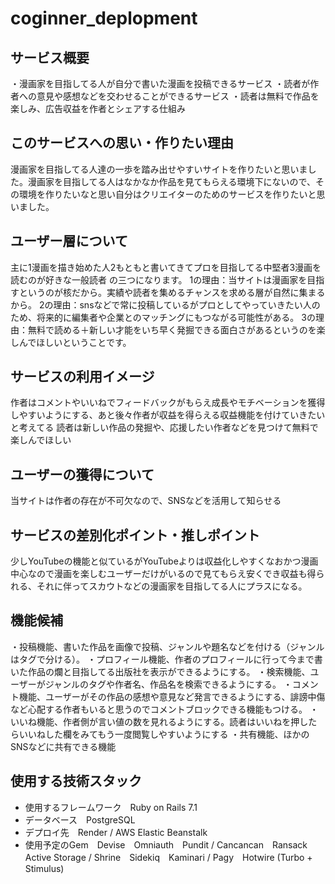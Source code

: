 # coginner_deplopment
## サービス概要
・漫画家を目指してる人が自分で書いた漫画を投稿できるサービス
・読者が作者への意見や感想などを交わせることができるサービス
・読者は無料で作品を楽しみ、広告収益を作者とシェアする仕組み

## このサービスへの思い・作りたい理由
漫画家を目指してる人達の一歩を踏み出せやすいサイトを作りたいと思いました。漫画家を目指してる人はなかなか作品を見てもらえる環境下にないので、その環境を作りたいなと思い自分はクリエイターのためのサービスを作りたいと思いました。

## ユーザー層について
主に1漫画を描き始めた人2もともと書いてきてプロを目指してる中堅者3漫画を読むのが好きな一般読者
の三つになります。
1の理由：当サイトは漫画家を目指すというのが核だから。実績や読者を集めるチャンスを求める層が自然に集まるから。
2の理由：snsなどで常に投稿しているがプロとしてやっていきたい人のため、将来的に編集者や企業とのマッチングにもつながる可能性がある。
3の理由：無料で読める＋新しい才能をいち早く発掘できる面白さがあるというのを楽しんでほしいということです。

## サービスの利用イメージ
作者はコメントやいいねでフィードバックがもらえ成長やモチベーションを獲得しやすいようにする、あと後々作者が収益を得らえる収益機能を付けていきたいと考えてる
読者は新しい作品の発掘や、応援したい作者などを見つけて無料で楽しんでほしい

## ユーザーの獲得について
当サイトは作者の存在が不可欠なので、SNSなどを活用して知らせる

## サービスの差別化ポイント・推しポイント
少しYouTubeの機能と似ているがYouTubeよりは収益化しやすくなおかつ漫画中心なので漫画を楽しむユーザーだけがいるので見てもらえ安くでき収益も得られる、それに伴ってスカウトなどの漫画家を目指してる人にプラスになる。

## 機能候補
・投稿機能、書いた作品を画像で投稿、ジャンルや題名などを付ける（ジャンルはタグで分ける）。
・プロフィール機能、作者のプロフィールに行って今まで書いた作品の爛と目指してる出版社を表示ができるようにする。
・検索機能、ユーザーがジャンルのタグや作者名、作品名を検索できるようにする。
・コメント機能、ユーザーがその作品の感想や意見など発言できるようにする、誹謗中傷など心配する作者もいると思うのでコメントブロックできる機能もつける。
・いいね機能、作者側が言い値の数を見れるようにする。読者はいいねを押したらいいねした欄をみてもう一度閲覧しやすいようにする
・共有機能、ほかのSNSなどに共有できる機能

## 使用する技術スタック
- 使用するフレームワーク　Ruby on Rails 7.1
- データベース　PostgreSQL
- デプロイ先　Render / AWS Elastic Beanstalk
- 使用予定のGem　Devise　Omniauth　Pundit / Cancancan　Ransack　Active Storage / Shrine　Sidekiq　Kaminari / Pagy　Hotwire (Turbo + Stimulus)

